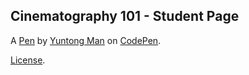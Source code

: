 Cinematography 101 - Student Page
---------------------------------


A [Pen](https://codepen.io/ymm2110/pen/POGNZd) by [Yuntong Man](https://codepen.io/ymm2110) on [CodePen](https://codepen.io).

[License](https://codepen.io/ymm2110/pen/POGNZd/license).